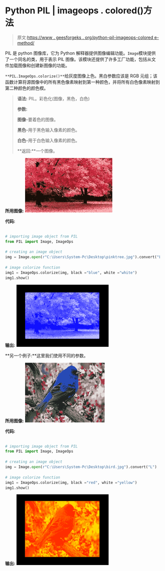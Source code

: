 # Python PIL | imageops . colored()方法

> 原文:[https://www . geesforgeks . org/python-pil-imageops-colored e-method/](https://www.geeksforgeeks.org/python-pil-imageops-colorize-method/)

PIL 是 python 图像库，它为 Python 解释器提供图像编辑功能。`Image`模块提供了一个同名的类，用于表示 PIL 图像。该模块还提供了许多工厂功能，包括从文件加载图像和创建新图像的功能。

`**PIL.ImageOps.colorize()**`给灰度图像上色。黑白参数应该是 RGB 元组；该函数计算将源图像中的所有黑色像素映射到第一种颜色，并将所有白色像素映射到第二种颜色的颜色楔。

> **语法:** PIL。彩色化(图像，黑色，白色)
> 
> **参数:**
> 
> **图像**–要着色的图像。
> 
> **黑色**–用于黑色输入像素的颜色。
> 
> **白色**–用于白色输入像素的颜色。
> 
> **返回:**一个图像。

**所用图像:**
![](img/719f3f3f805f7071ac9797b250430da7.png)

**代码:**

```py

# importing image object from PIL
from PIL import Image, ImageOps

# creating an image object
img = Image.open(r"C:\Users\System-Pc\Desktop\pinktree.jpg").convert("L")

# image colorize function
img1 = ImageOps.colorize(img, black ="blue", white ="white")
img1.show()
```

**输出:**
![](img/4ae152cb54aaa9db9927887ea08a6094.png)

**另一个例子:**这里我们使用不同的参数。

**所用图像:**
![](img/aae7f16f36ddcb35d0ac949c41f4f5d6.png)

**代码:**

```py

# importing image object from PIL
from PIL import Image, ImageOps

# creating an image object
img = Image.open(r"C:\Users\System-Pc\Desktop\bird.jpg").convert("L")

# image colorize function
img1 = ImageOps.colorize(img, black ="red", white ="yellow")
img1.show()
```

**输出:**
![](img/a1ab01a132556bcd73d5937ee6f36bea.png)